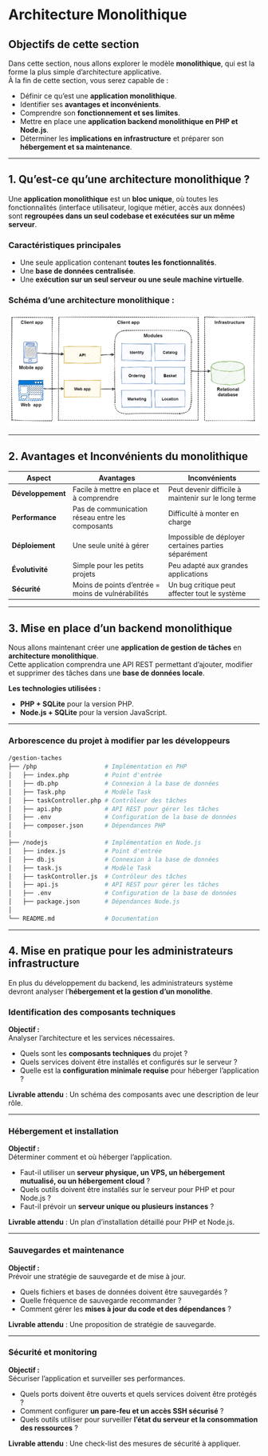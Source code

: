 # Architecture Monolithique

## Objectifs de cette section

Dans cette section, nous allons explorer le modèle **monolithique**, qui est la forme la plus simple d’architecture
applicative.  
À la fin de cette section, vous serez capable de :

- Définir ce qu’est une **application monolithique**.
- Identifier ses **avantages et inconvénients**.
- Comprendre son **fonctionnement et ses limites**.
- Mettre en place une **application backend monolithique en PHP et Node.js**.
- Déterminer les **implications en infrastructure** et préparer son **hébergement et sa maintenance**.

---

## 1. Qu’est-ce qu’une architecture monolithique ?

Une **application monolithique** est un **bloc unique**, où toutes les fonctionnalités (interface utilisateur, logique
métier, accès aux données) sont **regroupées dans un seul codebase et exécutées sur un même serveur**.

### Caractéristiques principales

- Une seule application contenant **toutes les fonctionnalités**.
- Une **base de données centralisée**.
- Une **exécution sur un seul serveur ou une seule machine virtuelle**.

### Schéma d’une architecture monolithique :

![Schéma d'une architecture monolithique](../images/02-monolithe-schema.png)

---

## 2. Avantages et Inconvénients du monolithique

| **Aspect**        | **Avantages**                                      | **Inconvénients**                                    |
|-------------------|----------------------------------------------------|------------------------------------------------------|
| **Développement** | Facile à mettre en place et à comprendre           | Peut devenir difficile à maintenir sur le long terme |
| **Performance**   | Pas de communication réseau entre les composants   | Difficulté à monter en charge                        |
| **Déploiement**   | Une seule unité à gérer                            | Impossible de déployer certaines parties séparément  |
| **Évolutivité**   | Simple pour les petits projets                     | Peu adapté aux grandes applications                  |
| **Sécurité**      | Moins de points d’entrée = moins de vulnérabilités | Un bug critique peut affecter tout le système        |

---

## 3. Mise en place d’un backend monolithique

Nous allons maintenant créer une **application de gestion de tâches** en **architecture monolithique**.  
Cette application comprendra une API REST permettant d’ajouter, modifier et supprimer des tâches dans une **base de
données locale**.

**Les technologies utilisées :**

- **PHP + SQLite** pour la version PHP.
- **Node.js + SQLite** pour la version JavaScript.

---

### Arborescence du projet à modifier par les développeurs

```bash
/gestion-taches
├── /php                   # Implémentation en PHP
│   ├── index.php          # Point d'entrée
│   ├── db.php             # Connexion à la base de données
│   ├── Task.php           # Modèle Task
│   ├── taskController.php # Contrôleur des tâches
│   ├── api.php            # API REST pour gérer les tâches
│   ├── .env               # Configuration de la base de données
│   ├── composer.json      # Dépendances PHP
│
├── /nodejs                # Implémentation en Node.js
│   ├── index.js           # Point d'entrée
│   ├── db.js              # Connexion à la base de données
│   ├── task.js            # Modèle Task
│   ├── taskController.js  # Contrôleur des tâches
│   ├── api.js             # API REST pour gérer les tâches
│   ├── .env               # Configuration de la base de données
│   ├── package.json       # Dépendances Node.js
│
└── README.md              # Documentation
```

---

## 4. Mise en pratique pour les administrateurs infrastructure

En plus du développement du backend, les administrateurs système devront analyser l’**hébergement et la gestion d’un
monolithe**.

### Identification des composants techniques

**Objectif :**  
Analyser l’architecture et les services nécessaires.

- Quels sont les **composants techniques** du projet ?
- Quels services doivent être installés et configurés sur le serveur ?
- Quelle est la **configuration minimale requise** pour héberger l’application ?

**Livrable attendu** : Un schéma des composants avec une description de leur rôle.

---

### Hébergement et installation

**Objectif :**  
Déterminer comment et où héberger l’application.

- Faut-il utiliser un **serveur physique, un VPS, un hébergement mutualisé, ou un hébergement cloud** ?
- Quels outils doivent être installés sur le serveur pour PHP et pour Node.js ?
- Faut-il prévoir un **serveur unique ou plusieurs instances** ?

**Livrable attendu** : Un plan d’installation détaillé pour PHP et Node.js.

---

### Sauvegardes et maintenance

**Objectif :**  
Prévoir une stratégie de sauvegarde et de mise à jour.

- Quels fichiers et bases de données doivent être sauvegardés ?
- Quelle fréquence de sauvegarde recommander ?
- Comment gérer les **mises à jour du code et des dépendances** ?

**Livrable attendu** : Une proposition de stratégie de sauvegarde.

---

### Sécurité et monitoring

**Objectif :**  
Sécuriser l’application et surveiller ses performances.

- Quels ports doivent être ouverts et quels services doivent être protégés ?
- Comment configurer **un pare-feu et un accès SSH sécurisé** ?
- Quels outils utiliser pour surveiller **l’état du serveur et la consommation des ressources** ?

**Livrable attendu** : Une check-list des mesures de sécurité à appliquer.
